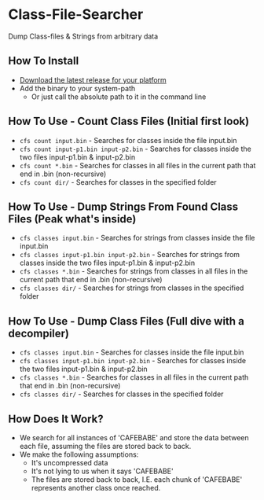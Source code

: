 # Class-File-Searcher
Dump Class-files & Strings from arbitrary data

## How To Install
+ [Download the latest release for your platform](https://github.com/Konloch/Class-File-Searcher/releases/latest)
+ Add the binary to your system-path
  + Or just call the absolute path to it in the command line

## How To Use - Count Class Files (Initial first look)
+ `cfs count input.bin` - Searches for classes inside the file input.bin
+ `cfs count input-p1.bin input-p2.bin` - Searches for classes inside the two files input-p1.bin & input-p2.bin
+ `cfs count *.bin` - Searches for classes in all files in the current path that end in .bin (non-recursive)
+ `cfs count dir/` - Searches for classes in the specified folder

## How To Use - Dump Strings From Found Class Files (Peak what's inside)
+ `cfs classes input.bin` - Searches for strings from classes inside the file input.bin
+ `cfs classes input-p1.bin input-p2.bin` - Searches for strings from classes inside the two files input-p1.bin & input-p2.bin
+ `cfs classes *.bin` - Searches for strings from classes in all files in the current path that end in .bin (non-recursive)
+ `cfs classes dir/` - Searches for strings from classes in the specified folder

## How To Use - Dump Class Files (Full dive with a decompiler)
+ `cfs classes input.bin` - Searches for classes inside the file input.bin
+ `cfs classes input-p1.bin input-p2.bin` - Searches for classes inside the two files input-p1.bin & input-p2.bin
+ `cfs classes *.bin` - Searches for classes in all files in the current path that end in .bin (non-recursive)
+ `cfs classes dir/` - Searches for classes in the specified folder

## How Does It Work?
+ We search for all instances of 'CAFEBABE' and store the data between each file, assuming the files are stored back to back.
+ We make the following assumptions:
  + It's uncompressed data
  + It's not lying to us when it says 'CAFEBABE'
  + The files are stored back to back, I.E. each chunk of 'CAFEBABE' represents another class once reached.